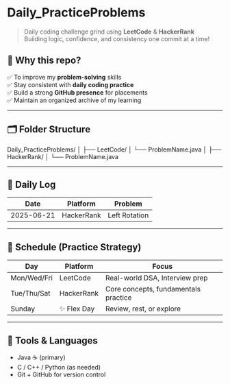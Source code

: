 # Daily_PracticeProblems

> Daily coding challenge grind using **LeetCode** & **HackerRank**  
> Building logic, confidence, and consistency one commit at a time!

## 📌 Why this repo?

✅ To improve my **problem-solving** skills  
✅ Stay consistent with **daily coding practice**  
✅ Build a strong **GitHub presence** for placements  
✅ Maintain an organized archive of my learning

---

## 🗂 Folder Structure
Daily_PracticeProblems/
│
├── LeetCode/
│ └── ProblemName.java
│
├── HackerRank/
│ └── ProblemName.java

---

## 📅 Daily Log

| Date       | Platform     | Problem               |
|------------|--------------|------------------------|
| 2025-06-21 | HackerRank   | Left Rotation          |

---

## 🔄 Schedule (Practice Strategy)

| Day         | Platform    | Focus                                |
|-------------|-------------|---------------------------------------|
| Mon/Wed/Fri | LeetCode    | Real-world DSA, Interview prep       |
| Tue/Thu/Sat | HackerRank  | Core concepts, fundamentals practice |
| Sunday      | ✨ Flex Day  | Review, rest, or explore              |

---

## 🚀 Tools & Languages

- Java ☕ (primary)
- C / C++ / Python (as needed)
- Git + GitHub for version control 
